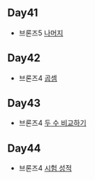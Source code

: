 ## Day41

* 브론즈5 [나머지](https://www.acmicpc.net/problem/10430)

## Day42

* 브론즈4 [곱셈](https://www.acmicpc.net/problem/2588)

## Day43

* 브론즈4 [두 수 비교하기](https://www.acmicpc.net/problem/1330)

## Day44

* 브론즈4 [시험 성적](https://www.acmicpc.net/problem/9498)
